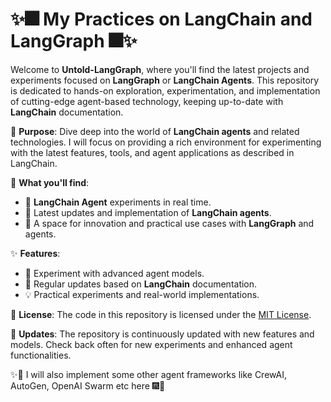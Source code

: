 # ✨🎆 My Practices on LangChain and LangGraph 🎆✨



Welcome to **Untold-LangGraph**, where you'll find the latest projects and experiments focused on **LangGraph** or **LangChain Agents**. This repository is dedicated to hands-on exploration, experimentation, and implementation of cutting-edge agent-based technology, keeping up-to-date with **LangChain** documentation.

🌟 **Purpose**: Dive deep into the world of **LangChain agents** and related technologies. I will focus on providing a rich environment for experimenting with the latest features, tools, and agent applications as described in LangChain.

🌠 **What you'll find**:
- 🌟 **LangChain Agent** experiments in real time.
- 💫 Latest updates and implementation of **LangChain agents**.
- 🚀 A space for innovation and practical use cases with **LangGraph** and agents.

✨ **Features**:
- 🎇 Experiment with advanced agent models.
- 🌌 Regular updates based on **LangChain** documentation.
- 💡 Practical experiments and real-world implementations.

🌠 **License**: The code in this repository is licensed under the [MIT License](LICENSE).



🎇 **Updates**: The repository is continuously updated with new features and models. Check back often for new experiments and enhanced agent functionalities.

✨🚀 I will also implement some other agent frameworks like CrewAI, AutoGen, OpenAI Swarm etc here 🎆🌠

